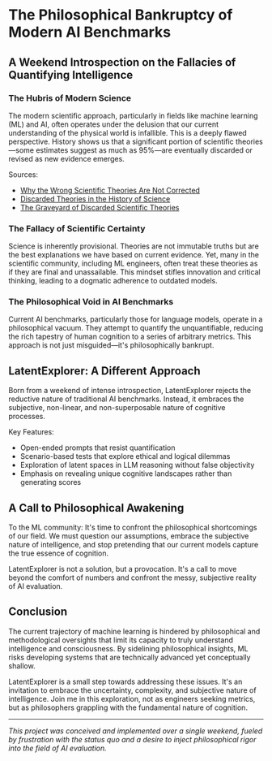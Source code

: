 # The Philosophical Bankruptcy of Modern AI Benchmarks

## A Weekend Introspection on the Fallacies of Quantifying Intelligence

### The Hubris of Modern Science

The modern scientific approach, particularly in fields like machine learning (ML) and AI, often operates under the delusion that our current understanding of the physical world is infallible. This is a deeply flawed perspective. History shows us that a significant portion of scientific theories—some estimates suggest as much as 95%—are eventually discarded or revised as new evidence emerges.

Sources:
- [Why the Wrong Scientific Theories Are Not Corrected](https://auctoresonline.org/article/why-the-wrong-scientific-theories-are-not-corrected-and-re-evaluated-again-by-scientists)
- [Discarded Theories in the History of Science](https://cambridge.org/core/books/abs/resisting-scientific-realism/discarded-theories/A1ECAFBD68554DD634C05A4A5FBB9DDF)
- [The Graveyard of Discarded Scientific Theories](https://philarchive.org/archive/MIZTHO)

### The Fallacy of Scientific Certainty

Science is inherently provisional. Theories are not immutable truths but are the best explanations we have based on current evidence. Yet, many in the scientific community, including ML engineers, often treat these theories as if they are final and unassailable. This mindset stifles innovation and critical thinking, leading to a dogmatic adherence to outdated models.

### The Philosophical Void in AI Benchmarks

Current AI benchmarks, particularly those for language models, operate in a philosophical vacuum. They attempt to quantify the unquantifiable, reducing the rich tapestry of human cognition to a series of arbitrary metrics. This approach is not just misguided—it's philosophically bankrupt.

## LatentExplorer: A Different Approach

Born from a weekend of intense introspection, LatentExplorer rejects the reductive nature of traditional AI benchmarks. Instead, it embraces the subjective, non-linear, and non-superposable nature of cognitive processes.

Key Features:
- Open-ended prompts that resist quantification
- Scenario-based tests that explore ethical and logical dilemmas
- Exploration of latent spaces in LLM reasoning without false objectivity
- Emphasis on revealing unique cognitive landscapes rather than generating scores

## A Call to Philosophical Awakening

To the ML community: It's time to confront the philosophical shortcomings of our field. We must question our assumptions, embrace the subjective nature of intelligence, and stop pretending that our current models capture the true essence of cognition.

LatentExplorer is not a solution, but a provocation. It's a call to move beyond the comfort of numbers and confront the messy, subjective reality of AI evaluation.

## Conclusion

The current trajectory of machine learning is hindered by philosophical and methodological oversights that limit its capacity to truly understand intelligence and consciousness. By sidelining philosophical insights, ML risks developing systems that are technically advanced yet conceptually shallow.

LatentExplorer is a small step towards addressing these issues. It's an invitation to embrace the uncertainty, complexity, and subjective nature of intelligence. Join me in this exploration, not as engineers seeking metrics, but as philosophers grappling with the fundamental nature of cognition.

---

*This project was conceived and implemented over a single weekend, fueled by frustration with the status quo and a desire to inject philosophical rigor into the field of AI evaluation.*
